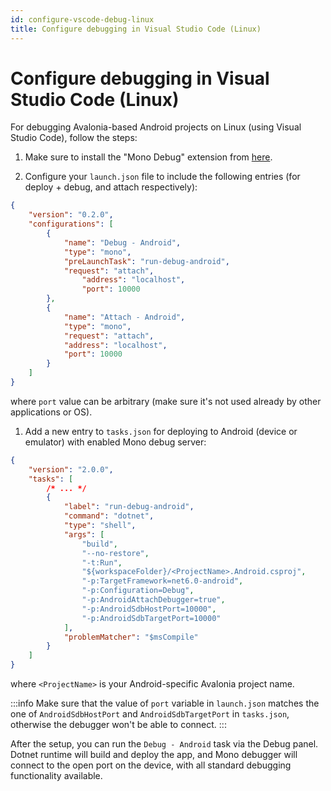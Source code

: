```yaml
---
id: configure-vscode-debug-linux
title: Configure debugging in Visual Studio Code (Linux)
---
```


# Configure debugging in Visual Studio Code (Linux)

For debugging Avalonia-based Android projects on Linux (using Visual Studio Code), follow the steps:

1. Make sure to install the "Mono Debug" extension from [here](https://marketplace.visualstudio.com/items?itemName=ms-vscode.mono-debug).

2. Configure your `launch.json` file to include the following entries (for deploy + debug, and attach respectively):

```json
{
	"version": "0.2.0",
	"configurations": [
		{
			"name": "Debug - Android",
			"type": "mono",
			"preLaunchTask": "run-debug-android",
			"request": "attach",
      			"address": "localhost",
      			"port": 10000
		},
		{
			"name": "Attach - Android",
			"type": "mono",
			"request": "attach",
			"address": "localhost",
			"port": 10000
		}
	]
}
```

where `port` value can be arbitrary (make sure it's not used already by other applications or OS).

1. Add a new entry to `tasks.json` for deploying to Android (device or emulator) with enabled Mono debug server:

```json
{
	"version": "2.0.0",
	"tasks": [
		/* ... */
		{
			"label": "run-debug-android",
			"command": "dotnet",
			"type": "shell",
			"args": [
				"build",
				"--no-restore",
				"-t:Run",
				"${workspaceFolder}/<ProjectName>.Android.csproj",
				"-p:TargetFramework=net6.0-android",
				"-p:Configuration=Debug",
				"-p:AndroidAttachDebugger=true",
				"-p:AndroidSdbHostPort=10000",
				"-p:AndroidSdbTargetPort=10000"
			],
			"problemMatcher": "$msCompile"
		}
	]
}
```

where `<ProjectName>` is your Android-specific Avalonia project name.

:::info
Make sure that the value of `port` variable in `launch.json` matches the one of `AndroidSdbHostPort` and `AndroidSdbTargetPort` in `tasks.json`, otherwise the debugger won't be able to connect.
:::

After the setup, you can run the `Debug - Android` task via the Debug panel. Dotnet runtime will build and deploy the app, and Mono debugger will connect to the open port on the device, with all standard debugging functionality available.